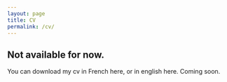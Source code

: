 ```yaml
---
layout: page
title: CV
permalink: /cv/
---
```


Not available for now.
---

You can download my cv in French here, or in english here.
Coming soon.
